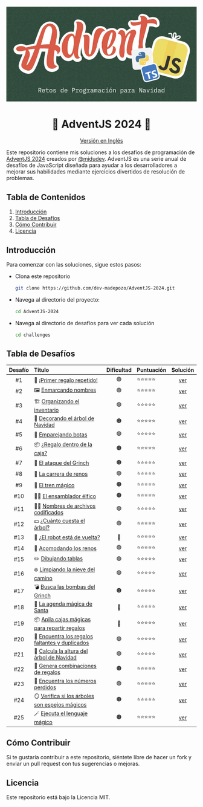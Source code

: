 <div align="center">

![Advent 2024](/assets/hero-es.png)

# 🎄 AdventJS 2024 🎁
[Versión en Inglés](/README.md)

</div>

Este repositorio contiene mis soluciones a los desafíos de programación de [AdventJS 2024](https://www.adventjs.dev/es) creados por [@midudev](https://midu.dev/). AdventJS es una serie anual de desafíos de JavaScript diseñada para ayudar a los desarrolladores a mejorar sus habilidades mediante ejercicios divertidos de resolución de problemas.

## Tabla de Contenidos

1. [Introducción](#introducción)
2. [Tabla de Desafíos](#tabla-de-desafíos)
3. [Cómo Contribuir](#cómo-contribuir)
4. [Licencia](#licencia)

## Introducción

Para comenzar con las soluciones, sigue estos pasos:

- Clona este repositorio

  ```bash
  git clone https://github.com/dev-madepozo/AdventJS-2024.git
  ```

- Navega al directorio del proyecto:

  ```bash
  cd AdventJS-2024
  ```

- Navega al directorio de desafíos para ver cada solución

  ```bash
  cd challenges
  ```

## Tabla de Desafíos

|  Desafío    | Título                                                                                        | Dificultad | Puntuación   | Solución                         |
| :---------: | :-------------------------------------------------------------------------------------------- | :--------: | :----------- | :------------------------------: |
| #1          | 🎁 [¡Primer regalo repetido!](https://adventjs.dev/es/challenges/2024/1)                      | 🟢         | ⭐️⭐️⭐️⭐️⭐️  | [ver](/chalenges/challenge01.md) |
| #2          | 🖼️ [Enmarcando nombres](https://adventjs.dev/es/challenges/2024/2)                            | 🟢         | ⭐️⭐️⭐️⭐️⭐️  | [ver](/chalenges/challenge02.md) |
| #3          | 🏗️ [Organizando el inventario](https://adventjs.dev/es/challenges/2024/3)                     | 🟢         | ⭐️⭐️⭐️⭐️⭐️  | [ver](/chalenges/challenge03.md) |
| #4          | 🎄 [Decorando el árbol de Navidad](https://adventjs.dev/es/challenges/2024/4)                 | 🟠         | ⭐️⭐️⭐️⭐️⭐️  | [ver](/chalenges/challenge04.md) |
| #5          | 👞 [Emparejando botas](https://adventjs.dev/es/challenges/2024/5)                             | 🟢         | ⭐️⭐️⭐️⭐️⭐️  | [ver](/chalenges/challenge05.md) |
| #6          | 📦 [¿Regalo dentro de la caja?](https://adventjs.dev/es/challenges/2024/6)                    | 🟠         | ⭐️⭐️⭐️⭐️⭐️  | [ver](/chalenges/challenge06.md) |
| #7          | 👹 [El ataque del Grinch](https://adventjs.dev/es/challenges/2024/7)                          | 🟠         | ⭐️⭐️⭐️⭐️⭐️  | [ver](/chalenges/challenge07.md) |
| #8          | 🦌 [La carrera de renos](https://adventjs.dev/es/challenges/2024/8)                           | 🟢         | ⭐️⭐️⭐️⭐️⭐️  | [ver](/chalenges/challenge08.md) |
| #9          | 🚂 [El tren mágico](https://adventjs.dev/es/challenges/2024/9)                                | 🟠         | ⭐️⭐️⭐️⭐️⭐️  | [ver](/chalenges/challenge09.md) |
| #10         | 👩‍💻 [El ensamblador élfico](https://adventjs.dev/es/challenges/2024/10)                        | 🟠         | ⭐️⭐️⭐️⭐️⭐️  | [ver](/chalenges/challenge10.md) |
| #11         | 🏴‍☠️ [Nombres de archivos codificados](https://adventjs.dev/es/challenges/2024/11)              | 🟢         | ⭐️⭐️⭐️⭐️⭐️  | [ver](/chalenges/challenge11.md) |
| #12         | 💵 [¿Cuánto cuesta el árbol?](https://adventjs.dev/es/challenges/2024/12)                     | 🟢         | ⭐️⭐️⭐️⭐️⭐️  | [ver](/chalenges/challenge12.md) |
| #13         | 🤖 [¿El robot está de vuelta?](https://adventjs.dev/en/challenges/2024/13)                    | 🔴         | ⭐️⭐️⭐️⭐️⭐️  | [ver](/chalenges/challenge13.md) |
| #14         | 🦌 [Acomodando los renos](https://adventjs.dev/en/challenges/2024/14)                         | 🟢         | ⭐️⭐️⭐️⭐️⭐️  | [ver](/chalenges/challenge14.md) |
| #15         | ✏️  [Dibujando tablas](https://adventjs.dev/en/challenges/2024/15)                             | 🟢         | ⭐️⭐️⭐️⭐️⭐️  | [ver](/chalenges/challenge15.md) |
| #16         | ❄️  [Limpiando la nieve del camino](https://adventjs.dev/en/challenges/2024/16)                | 🟢         | ⭐️⭐️⭐️⭐️⭐️  | [ver](/chalenges/challenge16.md) |
| #17         | 💣 [Busca las bombas del Grinch](https://adventjs.dev/en/challenges/2024/17)                  | 🟠         | ⭐️⭐️⭐️⭐️⭐️  | [ver](/chalenges/challenge17.md) |
| #18         | 📇 [La agenda mágica de Santa](https://adventjs.dev/en/challenges/2024/18)                    | 🔴         | ⭐️⭐️⭐️⭐️⭐️  | [ver](/chalenges/challenge18.md) |
| #19         | 📦 [Apila cajas mágicas para repartir regalos](https://adventjs.dev/en/challenges/2024/19)    | 🔴         | ⭐️⭐️⭐️⭐️⭐️  | [ver](/chalenges/challenge19.md) |
| #20         | 🎁 [Encuentra los regalos faltantes y duplicados](https://adventjs.dev/en/challenges/2024/20) | 🟢         | ⭐️⭐️⭐️⭐️⭐️  | [ver](/chalenges/challenge20.md) |
| #21         | 🎄 [Calcula la altura del árbol de Navidad](https://adventjs.dev/en/challenges/2024/21)       | 🟢         | ⭐️⭐️⭐️⭐️⭐️  | [ver](/chalenges/challenge21.md) |
| #22         | 🎁 [Genera combinaciones de regalos](https://adventjs.dev/en/challenges/2024/22)              | 🟠         | ⭐️⭐️⭐️⭐️⭐️  | [ver](/chalenges/challenge22.md) |
| #23         | 🔢 [Encuentra los números perdidos](https://adventjs.dev/en/challenges/2024/23)               | 🟢         | ⭐️⭐️⭐️⭐️⭐️  | [ver](/chalenges/challenge23.md) |
| #24         | 🪞 [Verifica si los árboles son espejos mágicos](https://adventjs.dev/en/challenges/2024/24)  | 🟠         | ⭐️⭐️⭐️⭐️⭐️  | [ver](/chalenges/challenge24.md) |
| #25         | 🪄 [Ejecuta el lenguaje mágico](https://adventjs.dev/en/challenges/2024/25)                   | 🟠         | ⭐️⭐️⭐️⭐️⭐️  | [ver](/chalenges/challenge25.md) |

## Cómo Contribuir

Si te gustaría contribuir a este repositorio, siéntete libre de hacer un fork y enviar un pull request con tus sugerencias o mejoras.

## Licencia

Este repositorio está bajo la Licencia MIT.
